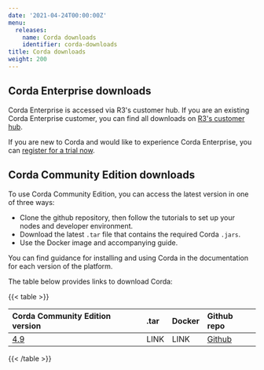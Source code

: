 ```yaml
---
date: '2021-04-24T00:00:00Z'
menu:
  releases:
    name: Corda downloads
    identifier: corda-downloads
title: Corda downloads
weight: 200
---
```


## Corda Enterprise downloads

Corda Enterprise is accessed via R3's customer hub. If you are an existing Corda Enterprise customer, you can find all downloads on [R3's customer hub](https://customerhub.r3.com/s/).

If you are new to Corda and would like to experience Corda Enterprise, you can [register for a trial now](https://www.corda.net/get-corda/).


## Corda Community Edition downloads

To use Corda Community Edition, you can access the latest version in one of three ways:

* Clone the github repository, then follow the tutorials to set up your nodes and developer environment.
* Download the latest `.tar` file that contains the required Corda `.jars`.
* Use the Docker image and accompanying guide.

You can find guidance for installing and using Corda in the documentation for each version of the platform.

The table below provides links to download Corda:

{{< table >}}

| Corda Community Edition version | .tar    | Docker | Github repo |
| :------------- | :------------- | :------------- | :------------- |
|[4.9](/en/platform/corda/4.9/community.html) | LINK | LINK  | [Github](https://github.com/corda/corda)  |

{{< /table >}}
